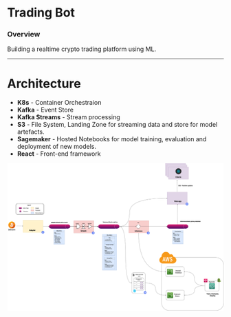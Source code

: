 # Trading Bot

### Overview

Building a realtime crypto trading platform using ML.

---

# Architecture

* **K8s** - Container Orchestraion
* **Kafka** - Event Store
* **Kafka Streams** - Stream processing
* **S3** - File System, Landing Zone for streaming data and store for model artefacts.
* **Sagemaker** - Hosted Notebooks for model training, evaluation and deployment of new models.
* **React** - Front-end framework

![image](assets/BitcoinStreamsTopology.png)

